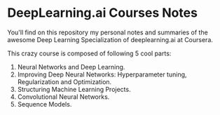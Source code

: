 # DeepLearning.ai Courses Notes

You'll find on this repository my personal notes and summaries of the awesome Deep Learning Specialization of deeplearning.ai at Coursera.

This crazy course is composed of following 5 cool parts:
1. Neural Networks and Deep Learning.
2. Improving Deep Neural Networks: Hyperparameter tuning, Regularization and Optimization.
3. Structuring Machine Learning Projects.
4. Convolutional Neural Networks.
5. Sequence Models.

